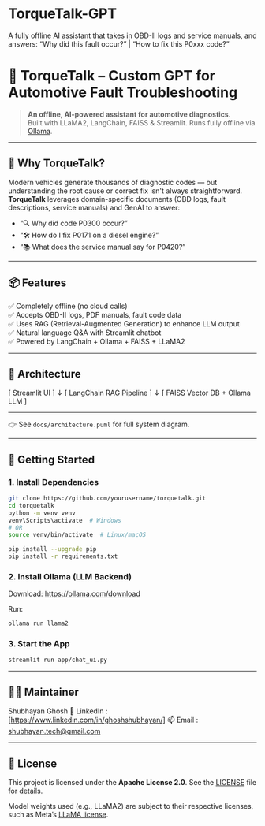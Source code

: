 # TorqueTalk-GPT
A fully offline AI assistant that takes in OBD-II logs and service manuals, and answers: “Why did this fault occur?” | “How to fix this P0xxx code?”


# 🔧 TorqueTalk – Custom GPT for Automotive Fault Troubleshooting

> **An offline, AI-powered assistant for automotive diagnostics.**  
> Built with LLaMA2, LangChain, FAISS & Streamlit. Runs fully offline via [Ollama](https://ollama.com).

---

## 🚗 Why TorqueTalk?

Modern vehicles generate thousands of diagnostic codes — but understanding the root cause or correct fix isn't always straightforward.  
**TorqueTalk** leverages domain-specific documents (OBD logs, fault descriptions, service manuals) and GenAI to answer:

- “🔍 Why did code P0300 occur?”
- “🛠 How do I fix P0171 on a diesel engine?”
- “📚 What does the service manual say for P0420?”

---

## 📦 Features

✅ Completely offline (no cloud calls)  
✅ Accepts OBD-II logs, PDF manuals, fault code data  
✅ Uses RAG (Retrieval-Augmented Generation) to enhance LLM output  
✅ Natural language Q&A with Streamlit chatbot  
✅ Powered by LangChain + Ollama + FAISS + LLaMA2

---

## 🧠 Architecture
[ Streamlit UI ]
↓
[ LangChain RAG Pipeline ]
↓
[ FAISS Vector DB + Ollama LLM ]

---

👉 See `docs/architecture.puml` for full system diagram.

---

## 🚀 Getting Started

### 1. Install Dependencies

```bash
git clone https://github.com/yourusername/torquetalk.git
cd torquetalk
python -m venv venv
venv\Scripts\activate  # Windows
# OR
source venv/bin/activate  # Linux/macOS

pip install --upgrade pip
pip install -r requirements.txt
```
### 2. Install Ollama (LLM Backend)

Download: https://ollama.com/download

Run:

```bash
ollama run llama2
```
### 3. Start the App

```bash
streamlit run app/chat_ui.py
```

---

## 👨‍🔧 Maintainer
Shubhayan Ghosh
🔗 LinkedIn : [https://www.linkedin.com/in/ghoshshubhayan/]
📫 Email : shubhayan.tech@gmail.com

---

## 🪪 License
This project is licensed under the **Apache License 2.0**. See the [LICENSE](./LICENSE) file for details.

Model weights used (e.g., LLaMA2) are subject to their respective licenses, such as Meta’s [LLaMA license](https://ai.meta.com/resources/models-and-libraries/llama-downloads/).
